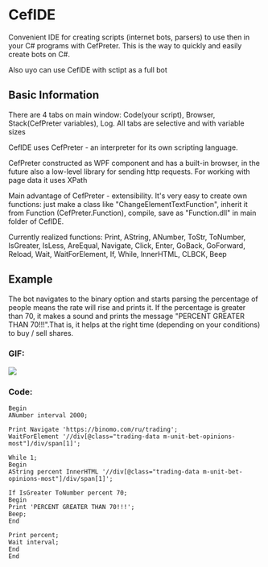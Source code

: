 # CefIDE
Convenient IDE for creating scripts (internet bots, parsers) to use then in your C# programs with CefPreter. This is the way to quickly and easily create bots on C#.

Also uyo can use CefIDE with sctipt as a full bot
## Basic Information

There are 4 tabs on main window: Code(your script), Browser, Stack(CefPreter variables), Log. All tabs are selective and with variable sizes

CefIDE uses CefPreter - an interpreter for its own scripting language. 

CefPreter constructed as WPF component and has a built-in browser, in the future also a low-level library for sending http requests. For working with page data it uses XPath

  Main advantage of CefPreter - extensibility.
  It's very easy to create own functions: just make a class like "ChangeElementTextFunction", inherit it from Function (CefPreter.Function), compile, save as "Function.dll" in main folder of CefIDE.

  Currently realized functions: Print, AString, ANumber, ToStr, ToNumber, IsGreater, IsLess, AreEqual, Navigate, Click, Enter, GoBack, GoForward, Reload, Wait, WaitForElement, If, While, InnerHTML, CLBCK, Beep

## Example

The bot navigates to the binary option and starts parsing the percentage of people means the rate will rise and prints it. 
If the percentage is greater than 70, it makes a sound and prints the message "PERCENT GREATER THAN 70!!!".That is, it helps at the right time (depending on your conditions) to buy / sell shares.


### GIF:

![](Example.gif)

### Code:

```
Begin
ANumber interval 2000;

Print Navigate 'https://binomo.com/ru/trading';
WaitForElement '//div[@class="trading-data m-unit-bet-opinions-most"]/div/span[1]';

While 1;
Begin
AString percent InnerHTML '//div[@class="trading-data m-unit-bet-opinions-most"]/div/span[1]';

If IsGreater ToNumber percent 70;
Begin
Print 'PERCENT GREATER THAN 70!!!';
Beep;
End

Print percent;
Wait interval;
End
End
```
